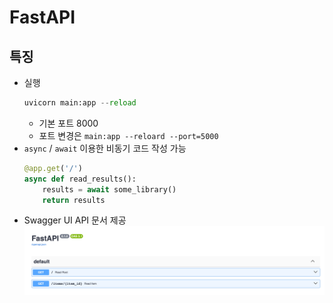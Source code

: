 # FastAPI
## 특징
- 실행
    ```python
    uvicorn main:app --reload
    ```
    - 기본 포트 8000
    - 포트 변경은 <code>main:app --reloard --port=5000</code>
- <code>async</code> / <code>await</code> 이용한 비동기 코드 작성 가능
    ```python
    @app.get('/')
    async def read_results():
        results = await some_library()
        return results
    ```
- Swagger UI API 문서 제공
    ![Swagger UI](images/swagger_ui.png)
